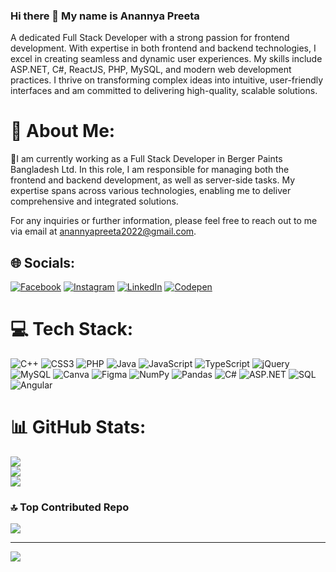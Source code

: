 ### Hi there 👋 My name is Anannya Preeta

A dedicated Full Stack Developer with a strong passion for frontend development. With expertise in both frontend and backend technologies, I excel in creating seamless and dynamic user experiences. My skills include ASP.NET, C#, ReactJS, PHP, MySQL, and modern web development practices. I thrive on transforming complex ideas into intuitive, user-friendly interfaces and am committed to delivering high-quality, scalable solutions.

# 💫 About Me:
🔭I am currently working as a Full Stack Developer in Berger Paints Bangladesh Ltd. In this role, I am responsible for managing both the frontend and backend development, as well as server-side tasks. My expertise spans across various technologies, enabling me to deliver comprehensive and integrated solutions.

For any inquiries or further information, please feel free to reach out to me via email at anannyapreeta2022@gmail.com.


## 🌐 Socials:
[![Facebook](https://img.shields.io/badge/Facebook-%231877F2.svg?logo=Facebook&logoColor=white)](https://facebook.com/https://www.facebook.com/anannya.preeta/) [![Instagram](https://img.shields.io/badge/Instagram-%23E4405F.svg?logo=Instagram&logoColor=white)](https://instagram.com/anannya_preeta) [![LinkedIn](https://img.shields.io/badge/LinkedIn-%230077B5.svg?logo=linkedin&logoColor=white)](https://linkedin.com/in/https://www.linkedin.com/in/anannya-preeta-a04912210/) [![Codepen](https://img.shields.io/badge/Codepen-000000?style=for-the-badge&logo=codepen&logoColor=white)](https://codepen.io/https://codepen.io/anannyapreeta) 

# 💻 Tech Stack:
![C++](https://img.shields.io/badge/c++-%2300599C.svg?style=for-the-badge&logo=c%2B%2B&logoColor=white) ![CSS3](https://img.shields.io/badge/css3-%231572B6.svg?style=for-the-badge&logo=css3&logoColor=white) ![PHP](https://img.shields.io/badge/php-%23777BB4.svg?style=for-the-badge&logo=php&logoColor=white) ![Java](https://img.shields.io/badge/java-%23ED8B00.svg?style=for-the-badge&logo=java&logoColor=white) ![JavaScript](https://img.shields.io/badge/javascript-%23323330.svg?style=for-the-badge&logo=javascript&logoColor=%23F7DF1E) ![TypeScript](https://img.shields.io/badge/typescript-%23007ACC.svg?style=for-the-badge&logo=typescript&logoColor=white) ![jQuery](https://img.shields.io/badge/jquery-%230769AD.svg?style=for-the-badge&logo=jquery&logoColor=white) ![MySQL](https://img.shields.io/badge/mysql-%2300f.svg?style=for-the-badge&logo=mysql&logoColor=white) ![Canva](https://img.shields.io/badge/Canva-%2300C4CC.svg?style=for-the-badge&logo=Canva&logoColor=white) ![Figma](https://img.shields.io/badge/figma-%23F24E1E.svg?style=for-the-badge&logo=figma&logoColor=white) ![NumPy](https://img.shields.io/badge/numpy-%23013243.svg?style=for-the-badge&logo=numpy&logoColor=white) ![Pandas](https://img.shields.io/badge/pandas-%23150458.svg?style=for-the-badge&logo=pandas&logoColor=white) ![C#](https://img.shields.io/badge/c%23-%23239120.svg?style=for-the-badge&logo=csharp&logoColor=white) ![ASP.NET](https://img.shields.io/badge/asp.net-%230077B5.svg?style=for-the-badge&logo=dotnet&logoColor=white) ![SQL](https://img.shields.io/badge/sql-%2300f.svg?style=for-the-badge&logo=microsoftsqlserver&logoColor=white) ![Angular](https://img.shields.io/badge/angular-%23E23237.svg?style=for-the-badge&logo=angular&logoColor=white)

# 📊 GitHub Stats:
![](https://github-readme-stats.vercel.app/api?username=pretzel2001&theme=dark&hide_border=false&include_all_commits=true&count_private=false)<br/>
![](https://github-readme-streak-stats.herokuapp.com/?user=pretzel2001&theme=dark&hide_border=false)<br/>
![](https://github-readme-stats.vercel.app/api/top-langs/?username=pretzel2001&theme=dark&hide_border=false&include_all_commits=true&count_private=false&layout=compact)

### 🔝 Top Contributed Repo
![](https://github-contributor-stats.vercel.app/api?username=pretzel2001&limit=5&theme=dark&combine_all_yearly_contributions=true)

---
[![](https://visitcount.itsvg.in/api?id=pretzel2001&icon=0&color=0)](https://visitcount.itsvg.in)

<!-- Proudly created with GPRM ( https://gprm.itsvg.in ) -->
